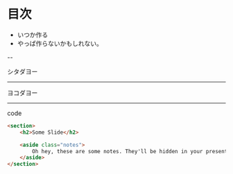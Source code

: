 # 目次

- いつか作る
- やっぱ作らないかもしれない。

--

シタダヨー

---

ヨコダヨー

---

code

```html
<section>
    <h2>Some Slide</h2>

    <aside class="notes">
        Oh hey, these are some notes. They'll be hidden in your presentation, but you can see them if you open the speaker notes window (hit 's' on your keyboard).
    </aside>
</section>
```